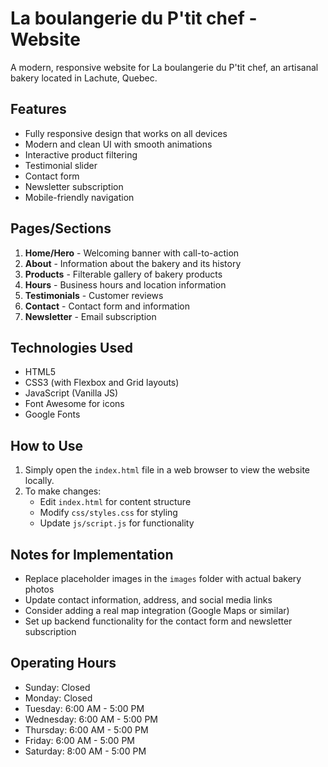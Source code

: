 # La boulangerie du P'tit chef - Website

A modern, responsive website for La boulangerie du P'tit chef, an artisanal bakery located in Lachute, Quebec.

## Features

- Fully responsive design that works on all devices
- Modern and clean UI with smooth animations
- Interactive product filtering
- Testimonial slider
- Contact form
- Newsletter subscription
- Mobile-friendly navigation

## Pages/Sections

1. **Home/Hero** - Welcoming banner with call-to-action
2. **About** - Information about the bakery and its history
3. **Products** - Filterable gallery of bakery products
4. **Hours** - Business hours and location information
5. **Testimonials** - Customer reviews
6. **Contact** - Contact form and information
7. **Newsletter** - Email subscription

## Technologies Used

- HTML5
- CSS3 (with Flexbox and Grid layouts)
- JavaScript (Vanilla JS)
- Font Awesome for icons
- Google Fonts

## How to Use

1. Simply open the `index.html` file in a web browser to view the website locally.
2. To make changes:
   - Edit `index.html` for content structure
   - Modify `css/styles.css` for styling
   - Update `js/script.js` for functionality

## Notes for Implementation

- Replace placeholder images in the `images` folder with actual bakery photos
- Update contact information, address, and social media links
- Consider adding a real map integration (Google Maps or similar)
- Set up backend functionality for the contact form and newsletter subscription

## Operating Hours

- Sunday: Closed
- Monday: Closed
- Tuesday: 6:00 AM - 5:00 PM
- Wednesday: 6:00 AM - 5:00 PM
- Thursday: 6:00 AM - 5:00 PM
- Friday: 6:00 AM - 5:00 PM
- Saturday: 8:00 AM - 5:00 PM
